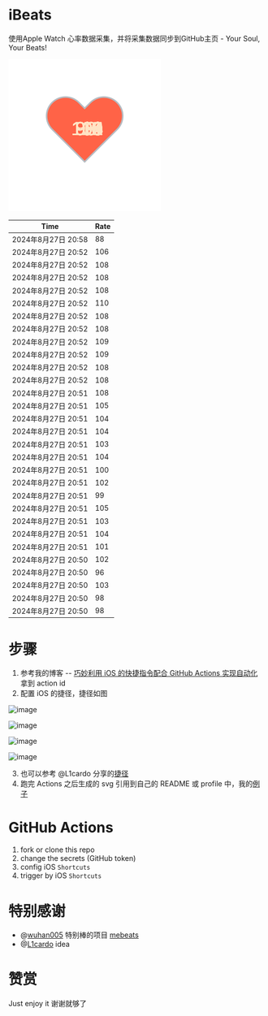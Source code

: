 # iBeats
使用Apple Watch 心率数据采集，并将采集数据同步到GitHub主页 - Your Soul, Your Beats!

![](./files/heart.svg)

<!--START_SECTION:my_heart_rate-->
| Time | Rate | 
 | ---- | ---- | 
| 2024年8月27日 20:58 | 88 |
| 2024年8月27日 20:52 | 106 |
| 2024年8月27日 20:52 | 108 |
| 2024年8月27日 20:52 | 108 |
| 2024年8月27日 20:52 | 108 |
| 2024年8月27日 20:52 | 110 |
| 2024年8月27日 20:52 | 108 |
| 2024年8月27日 20:52 | 108 |
| 2024年8月27日 20:52 | 109 |
| 2024年8月27日 20:52 | 109 |
| 2024年8月27日 20:52 | 108 |
| 2024年8月27日 20:52 | 108 |
| 2024年8月27日 20:51 | 108 |
| 2024年8月27日 20:51 | 105 |
| 2024年8月27日 20:51 | 104 |
| 2024年8月27日 20:51 | 104 |
| 2024年8月27日 20:51 | 103 |
| 2024年8月27日 20:51 | 104 |
| 2024年8月27日 20:51 | 100 |
| 2024年8月27日 20:51 | 102 |
| 2024年8月27日 20:51 | 99 |
| 2024年8月27日 20:51 | 105 |
| 2024年8月27日 20:51 | 103 |
| 2024年8月27日 20:51 | 104 |
| 2024年8月27日 20:51 | 101 |
| 2024年8月27日 20:50 | 102 |
| 2024年8月27日 20:50 | 96 |
| 2024年8月27日 20:50 | 103 |
| 2024年8月27日 20:50 | 98 |
| 2024年8月27日 20:50 | 98 |

<!--END_SECTION:my_heart_rate-->

# 步骤
1. 参考我的博客 -- [巧妙利用 iOS 的快捷指令配合 GitHub Actions 实现自动化](https://github.com/yihong0618/gitblog/issues/198) 拿到 action id
2. 配置 iOS 的捷径，捷径如图

![image](https://user-images.githubusercontent.com/15976103/122154218-0db0b480-ce97-11eb-93bb-5aec07c558dc.png)

![image](https://user-images.githubusercontent.com/15976103/122154236-186b4980-ce97-11eb-8e4b-70551a0391ae.png)

![image](https://user-images.githubusercontent.com/15976103/122154268-2d47dd00-ce97-11eb-902e-3acf292265a9.png)

![image](https://user-images.githubusercontent.com/15976103/122174055-fa144680-ceb4-11eb-9be2-3eb83cd516f7.png)

3. 也可以参考 @L1cardo 分享的[捷径](https://www.icloud.com/shortcuts/6ab6047b459c41ad822ad6b94b1c03d4)
4. 跑完 Actions 之后生成的 svg 引用到自己的 README 或 profile 中，我的[例子](https://github.com/yihong0618) 

# GitHub Actions

1. fork or clone this repo
2. change the secrets (GitHub token)
3. config iOS `Shortcuts` 
4. trigger by iOS `Shortcuts`

# 特别感谢
- @[wuhan005](https://github.com/wuhan005) 特别棒的项目 [mebeats](https://github.com/wuhan005/mebeats)
- @[L1cardo](https://github.com/L1cardo) idea

# 赞赏
Just enjoy it
谢谢就够了
